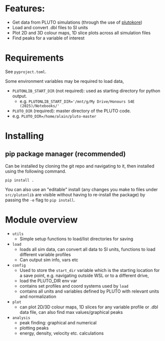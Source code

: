 
# Features:
* Get data from PLUTO simulations (through the use of [plutokore](https://github.com/pmyates/plutokore))
* Load and convert .dbl files to SI units
* Plot 2D and 3D colour maps, 1D slice plots across all simulation files
* Find peaks for a variable of interest

# Requirements
See `pyproject.toml`.

Some environment variables may be required to load data,
* `PLUTONLIB_START_DIR` (not required): used as starting directory for python output.
  * e.g. `PLUTONLIB_START_DIR='/mnt/g/My Drive/Honours S4E (2025)/Notebooks/'`
* `PLUTO_DIR` (required): master directory of the PLUTO code.
* e.g. `PLUTO_DIR=/home/alain/pluto-master`

# Installing

## pip package manager (recommended)

Can be installed by cloning the git repo and navigating to it, then installed using the following command.

```
pip install . 
```

You can also use an "editable" install (any changes you make to files under `src/plutonlib` are visible without having to re-install the package) by passing the `-e` flag to `pip install`.

# Module overview

* `utils` 
  * Simple setup functions to load/list directories for saving  
* `load`
  * loads all sim data, can convert all data to SI units, functions to load different variable profiles
  * Can output sim info, vars etc
* `config`
  * Used to store the `start_dir` variable which is the starting location for a save point, e.g. navigating outside WSL or to a different drive, 
  * load the PLUTO_DIR env var 
  * contains set profiles and coord systems used by `load`
  * contains all units and variables defined by PLUTO with relevant units and normalization 
* `plot`
  * can plot 2D/3D colour maps, 1D slices for any variable profile or .dbl data file, can also find max values/graphical peaks
* `analysis`
  * peak finding: graphical and numerical
  * plotting peaks
  * energy, density, velocity etc. calculations
